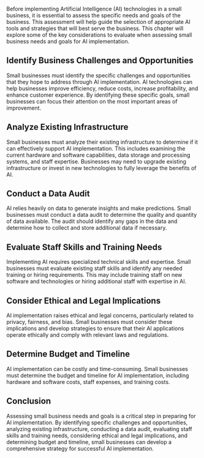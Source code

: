 
Before implementing Artificial Intelligence (AI) technologies in a small business, it is essential to assess the specific needs and goals of the business. This assessment will help guide the selection of appropriate AI tools and strategies that will best serve the business. This chapter will explore some of the key considerations to evaluate when assessing small business needs and goals for AI implementation.

Identify Business Challenges and Opportunities
----------------------------------------------

Small businesses must identify the specific challenges and opportunities that they hope to address through AI implementation. AI technologies can help businesses improve efficiency, reduce costs, increase profitability, and enhance customer experience. By identifying these specific goals, small businesses can focus their attention on the most important areas of improvement.

Analyze Existing Infrastructure
-------------------------------

Small businesses must analyze their existing infrastructure to determine if it can effectively support AI implementation. This includes examining the current hardware and software capabilities, data storage and processing systems, and staff expertise. Businesses may need to upgrade existing infrastructure or invest in new technologies to fully leverage the benefits of AI.

Conduct a Data Audit
--------------------

AI relies heavily on data to generate insights and make predictions. Small businesses must conduct a data audit to determine the quality and quantity of data available. The audit should identify any gaps in the data and determine how to collect and store additional data if necessary.

Evaluate Staff Skills and Training Needs
----------------------------------------

Implementing AI requires specialized technical skills and expertise. Small businesses must evaluate existing staff skills and identify any needed training or hiring requirements. This may include training staff on new software and technologies or hiring additional staff with expertise in AI.

Consider Ethical and Legal Implications
---------------------------------------

AI implementation raises ethical and legal concerns, particularly related to privacy, fairness, and bias. Small businesses must consider these implications and develop strategies to ensure that their AI applications operate ethically and comply with relevant laws and regulations.

Determine Budget and Timeline
-----------------------------

AI implementation can be costly and time-consuming. Small businesses must determine the budget and timeline for AI implementation, including hardware and software costs, staff expenses, and training costs.

Conclusion
----------

Assessing small business needs and goals is a critical step in preparing for AI implementation. By identifying specific challenges and opportunities, analyzing existing infrastructure, conducting a data audit, evaluating staff skills and training needs, considering ethical and legal implications, and determining budget and timeline, small businesses can develop a comprehensive strategy for successful AI implementation.
